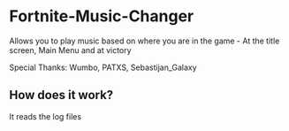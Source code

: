 # Fortnite-Music-Changer
Allows you to play music based on where you are in the game - At the title screen, Main Menu and at victory

Special Thanks: Wumbo, PATXS, Sebastijan_Galaxy

## How does it work?

It reads the log files
